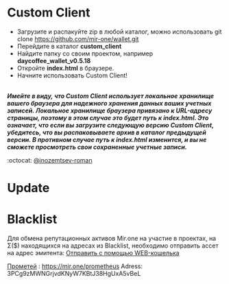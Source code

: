 # Custom Client

* Загрузите и распакуйте zip в любой каталог, можно использовать git clone https://github.com/mir-one/wallet.git </br>
* Перейдите в каталог **custom_client**</br>
* Найдите папку со своим проектом, например **daycoffee_wallet_v0.5.18**</br>
* Откройте **index.html** в браузере.</br>
* Начните использовать Custom Client!
</br></br>

**_Имейте в виду, что Custom Client использует локальное хранилище вашего браузера для надежного хранения данных ваших учетных записей. Локальное хранилище браузера привязано к URL-адресу страницы, поэтому в этом случае это будет путь к index.html. Это означает, что если вы загрузите следующую версию Custom Client, убедитесь, что вы распаковываете архив в каталог предыдущей версии. В противном случае путь к index.html изменится, и вы не сможете просмотреть свои сохраненные учетные записи._**

:octocat: [@inozemtsev-roman](https://github.com/inozemtsev-roman)

# Update



# Blacklist
Для обмена репутационных активов Mir.one на участие в проектах, на Σ($) находящихся на адресах из Blacklist, необходимо отправить ассет на адрес эмитента:
[Отправить с помощью WEB-кошелька](https://beta.wavesplatform.com/#send/BfcSWA26FpztiKwkhAWjpiqXpRwzUWahDfpF88gHp469?recipient=3P3rsEiJ9eseL9xivuSPsxS3UJL5fzagyEw&amount=20000000.00000000)

[Прометей](https://www.icoprometheus.com) : https://mir.one/prometheus
Adress: 3PCg9zMWNGrjvdKNyW7KBtJ38HgUxA5vBeL
